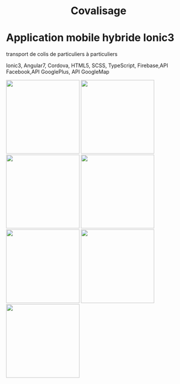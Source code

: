 

<h1 align="center">Covalisage</h1>

# Application mobile hybride Ionic3

transport de colis de particuliers à particuliers 

Ionic3, Angular7, Cordova, HTML5, SCSS, TypeScript, Firebase,API Facebook,API GooglePlus, API GoogleMap



  <img src="https://i.ibb.co/vXQ3kbh/1.png" width="200">
 
  <img src="https://i.ibb.co/LPt5TDw/2.png" width="200">
  
  <img src="https://i.ibb.co/n8JTdyW/3.png" width="200">
  
  <img src="https://i.ibb.co/Xk4VT9f/4.png" width="200">
  
  <img src="https://i.ibb.co/q5yR7qF/5.png" width="200">
  
  <img src="https://i.ibb.co/fXwhsjT/6.png" width="200">

  <img src="https://i.ibb.co/1RcKGpL/7.png" width="200">




  
  
  
  
  
  
  
  
  
  
  
  
  
  
   
   
   
   

  


